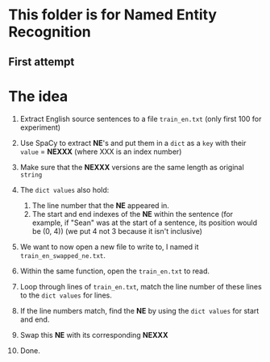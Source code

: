 # This folder is for Named Entity Recognition

## First attempt

# The idea
1) Extract English source sentences to a file `train_en.txt` (only first 100 for experiment)

2) Use SpaCy to extract **NE**'s and put them in a `dict` as a `key` with their `value` = **NEXXX** (where XXX is an index number)

3) Make sure that the **NEXXX** versions are the same length as original `string`

4) The `dict values` also hold:
	1) The line number that the **NE** appeared in.
	2) The start and end indexes of the **NE** within the sentence (for example, if "Sean" was at the start of a sentence, its position would be (0, 4)) (we put 4 not 3 because it isn't inclusive)

5) We want to now open a new file to write to, I named it `train_en_swapped_ne.txt`.

6) Within the same function, open the `train_en.txt` to read.

7) Loop through lines of `train_en.txt`, match the line number of these lines to the `dict values` for lines.

8) If the line numbers match, find the **NE** by using the `dict values` for start and end.

9) Swap this **NE** with its corresponding **NEXXX**

10) Done.